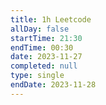 ```yaml
---
title: 1h Leetcode
allDay: false
startTime: 21:30
endTime: 00:30
date: 2023-11-27
completed: null
type: single
endDate: 2023-11-28
---
```

